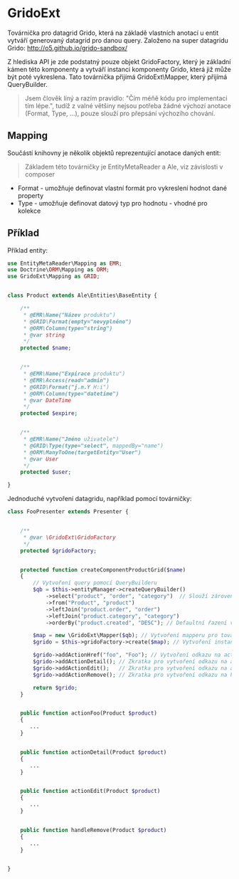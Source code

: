 GridoExt
========

Továrnička pro datagrid Grido, která na základě vlastních anotací u entit vytváří generovaný datagrid pro danou query.
Založeno na super datagridu Grido: http://o5.github.io/grido-sandbox/


Z hlediska API je zde podstatný pouze objekt GridoFactory, který je základní kámen této komponenty a vytváří instanci komponenty Grido, která již může být poté vykreslena. Tato továrnička přijímá GridoExt\Mapper, který přijímá QueryBuilder.

> Jsem člověk líný a razím pravidlo: "Čím méňě kódu pro implementaci tím lépe.", tudíž z valné většiny nejsou potřeba žádné výchozí anotace (Format, Type, ...), pouze slouží pro přepsání výchozího chování.


Mapping
-------

Součástí knihovny je několik objektů reprezentující anotace daných entit:

> Základem této továrničky je EntityMetaReader a Ale, viz závislosti v composer

- Format - umožňuje definovat vlastní formát pro vykreslení hodnot dané property
- Type - umožňuje definovat datový typ pro hodnotu - vhodné pro kolekce


Příklad
-------

Příklad entity:

```php
use EntityMetaReader\Mapping as EMR;
use Doctrine\ORM\Mapping as ORM;
use GridoExt\Mapping as GRID;


class Product extends Ale\Entities\BaseEntity {

	/**
	 * @EMR\Name("Název produktu")
	 * @GRID\Format(empty="nevyplněno")
	 * @ORM\Column(type="string")
	 * @var string
	 */
	protected $name;


	/**
	 * @EMR\Name("Expirace produktu")
	 * @EMR\Access(read="admin")
	 * @GRID\Format("j.n.Y H:i")
	 * @ORM\Column(type="datetime")
	 * @var DateTime
	 */
	protected $expire;


	/**
     * @EMR\Name("Jméno uživatele")
     * @GRID\Type(type="select", mappedBy="name")
     * @ORM\ManyToOne(targetEntity="User")
     * @var User
     */
    protected $user;

}
```


Jednoduché vytvoření datagridu, například pomocí továrničky:

```php
class FooPresenter extends Presenter {


	/**
	 * @var \GridoExt\GridoFactory
	 */
	protected $gridoFactory;


	protected function createComponentProductGrid($name)
	{
		// Vytvoření query pomocí QueryBuilderu
		$qb = $this->entityManager->createQueryBuilder()
			->select("product", "order", "category")  // Slouží zároveň i jako definice, entit které se mají zobrazit v gridu
			->from("Product", "product")
			->leftJoin("product.order", "order")
			->leftJoin("product.category", "category")
			->orderBy("product.created", "DESC"); // Defaultní řazení výsledků, datagridu může přepsat

		$map = new \GridoExt\Mapper($qb); // Vytvoření mapperu pro továrničku
		$grido = $this->gridoFactory->create($map); // Vytvoření instance Grido pomocí továrničky

		$grido->addActionHref("foo", "Foo"); // Vytvoření odkazu na actionFoo a předání parametru product
		$grido->addActionDetail(); // Zkratka pro vytvoření odkazu na actionDetail (příslušná barva, ikona tlačítka)
		$grido->addActionEdit();   // Zkratka pro vytvoření odkazu na actionEdit (příslušná barva, ikona tlačítka)
		$grido->addActionRemove(); // Zkratka pro vytvoření odkazu na handleRemove (příslušná barva, ikona tlačítka, JS potvrzení)

		return $grido;
	}


	public function actionFoo(Product $product)
	{
	   ...
	}


	public function actionDetail(Product $product)
	{
	   ...
	}


	public function actionEdit(Product $product)
	{
	   ...
	}


	public function handleRemove(Product $product)
	{
	   ...
	}


}
```


